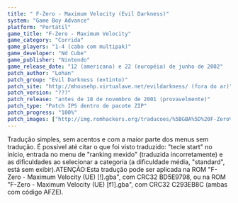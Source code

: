 ```yaml
---
title: " F-Zero - Maximum Velocity (Evil Darkness)"
system: "Game Boy Advance"
platform: "Portátil"
game_title: "F-Zero - Maximum Velocity"
game_category: "Corrida"
game_players: "1-4 (cabo com multipak)"
game_developer: "Nd Cube"
game_publisher: "Nintendo"
game_release_date: "12 (americana) e 22 (européia) de junho de 2002"
patch_author: "Lohan"
patch_group: "Evil Darkness (extinto)"
patch_site: "http://mhousehp.virtualave.net/evildarkness/ (fora do ar)"
patch_version: "???"
patch_release: "antes de 18 de novembro de 2001 (provavelmente)"
patch_type: "Patch IPS dentro de pacote ZIP"
patch_progress: "100%"
patch_images: ["http://img.romhackers.org/traducoes/%5BGBA%5D%20F-Zero%20-%20Maximum%20Velocity%20-%20Evil%20Darkness%20-%201.png","http://img.romhackers.org/traducoes/%5BGBA%5D%20F-Zero%20-%20Maximum%20Velocity%20-%20Evil%20Darkness%20-%202.png","http://img.romhackers.org/traducoes/%5BGBA%5D%20F-Zero%20-%20Maximum%20Velocity%20-%20Evil%20Darkness%20-%203.png"]
---
```

Tradução simples, sem acentos e com a maior parte dos menus sem tradução. É possível até citar o que foi visto traduzido: "tecle start" no início, entrada no menu de "ranking mexido" (traduzida incorretamente) e as dificuldades ao selecionar a categoria (a dificuldade média, "standard", está sem exibir).ATENÇÃO:Esta tradução pode ser aplicada na ROM "F-Zero - Maximum Velocity (UE) [!].gba", com CRC32 BD5E9798, ou na ROM "F-Zero - Maximum Velocity (UE) [f1].gba", com CRC32 C293EB8C (ambas com código AFZE).